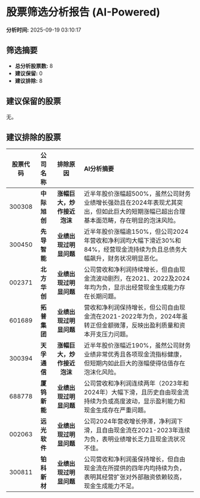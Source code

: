 # 股票筛选分析报告 (AI-Powered)

**分析时间:** 2025-09-19 03:10:17

## 筛选摘要

- **总分析股票数:** 8
- **建议保留:** 0
- **建议排除:** 8

## 建议保留的股票

无。


## 建议排除的股票

| 股票代码 | 公司名称 | 排除原因 | AI分析摘要 |
|:---:|:---:|:---:|:---|
| 300308 | **中际旭创** | **涨幅巨大，炒作接近泡沫** | 近半年股价涨幅超500%，虽然公司财务业绩增长强劲且在2024年表现尤其突出，但如此巨大的短期涨幅已超出合理基本面范畴，存在明显的泡沫风险。 |
| 300450 | **先导智能** | **业绩出现过明显问题** | 近半年股价涨幅逾150%，但公司2024年营收和净利润均大幅下滑近30%和84%，经营现金流持续为负且总债务大幅飙升，财务状况明显恶化。 |
| 002371 | **北方华创** | **业绩出现过明显问题** | 公司营收和净利润持续增长，但自由现金流波动剧烈，在2021、2022及2024年均为负，显示出经营现金生成能力存在长期问题。 |
| 601689 | **拓普集团** | **业绩出现过明显问题** | 营收和净利润保持增长，但公司自由现金流在2021-2022年为负，2024年虽转正但金额微薄，反映出盈利质量和资本开支压力问题。 |
| 300394 | **天孚通信** | **涨幅巨大，炒作接近泡沫** | 近半年股价涨幅近190%，虽然公司财务业绩非常优秀且各项现金流指标健康，但短期内如此巨大的涨幅使得估值存在泡沫化风险。 |
| 688778 | **厦钨新能** | **业绩出现过明显问题** | 公司营收和净利润连续两年（2023年和2024年）大幅下滑，且历史自由现金流持续为负或高度波动，显示盈利能力和现金生成存在严重问题。 |
| 002063 | **远光软件** | **业绩出现过明显问题** | 公司2024年营收增长停滞，净利润下滑，且自由现金流在2021-2023年连续为负，表明业绩增长乏力且现金流状况不佳。 |
| 300811 | **铂科新材** | **业绩出现过明显问题** | 公司营收和净利润虽保持增长，但自由现金流在所提供的四年内均持续为负，表明其经营扩张对外部融资依赖较高，现金生成能力不足。 |
